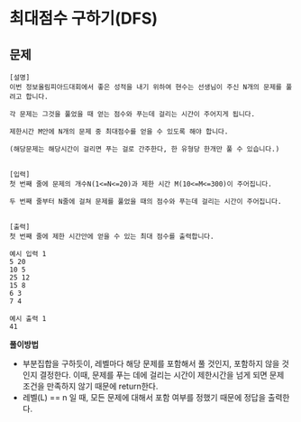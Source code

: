 # 최대점수 구하기(DFS)

## 문제
```  
[설명]
이번 정보올림피아드대회에서 좋은 성적을 내기 위하여 현수는 선생님이 주신 N개의 문제를 풀려고 합니다.

각 문제는 그것을 풀었을 때 얻는 점수와 푸는데 걸리는 시간이 주어지게 됩니다.

제한시간 M안에 N개의 문제 중 최대점수를 얻을 수 있도록 해야 합니다.

(해당문제는 해당시간이 걸리면 푸는 걸로 간주한다, 한 유형당 한개만 풀 수 있습니다.)


[입력]
첫 번째 줄에 문제의 개수N(1<=N<=20)과 제한 시간 M(10<=M<=300)이 주어집니다.

두 번째 줄부터 N줄에 걸쳐 문제를 풀었을 때의 점수와 푸는데 걸리는 시간이 주어집니다.


[출력]
첫 번째 줄에 제한 시간안에 얻을 수 있는 최대 점수를 출력합니다.
```
```
예시 입력 1
5 20
10 5
25 12
15 8
6 3
7 4

예시 출력 1
41
```

**풀이방법**
- 부분집합을 구하듯이, 레벨마다 해당 문제를 포함해서 풀 것인지, 포함하지 않을 것인지 결정한다.
  이때, 문제를 푸는 데에 걸리는 시간이 제한시간을 넘게 되면 문제 조건을 만족하지 않기 때문에 return한다.
- 레벨(L) == n 일 때, 모든 문제에 대해서 포함 여부를 정했기 때문에 정답을 출력한다.